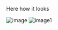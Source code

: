 Here how it looks




![image](https://github.com/Michikatsuuu/Pygame/assets/116218242/149a174e-08af-405c-a077-44a68cc408fd)
![image1](https://github.com/Michikatsuuu/Pygame/assets/116218242/35895f81-7784-43d1-9a61-4e4f08775c78)
